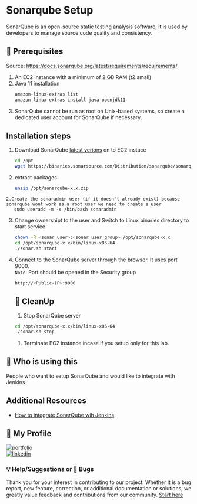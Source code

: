 # Sonarqube Setup

SonarQube is an open-source static testing analysis software, it is used by developers to manage source code quality and consistency.
## 🧰 Prerequisites

Source: https://docs.sonarqube.org/latest/requirements/requirements/
1. An EC2 instance with a minimum of 2 GB RAM (t2.small)  
1. Java 11 installation   
   ```sh 
   amazon-linux-extras list
   amazon-linux-extras install java-openjdk11
   ```
1. SonarQube cannot be run as root on Unix-based systems, so create a dedicated user account for SonarQube if necessary.

## Installation steps

1. Download SonarQube [latest verions](https://www.sonarqube.org/downloads/) on to EC2 instace 
   ```sh 
   cd /opt  
   wget https://binaries.sonarsource.com/Distribution/sonarqube/sonarqube-x.x.zip  
   ```
1. extract packages
   ```sh 
   unzip /opt/sonarqube-x.x.zip
```
2.Create the sonaradmin user (if it doesn't already exist) because sonarqube wont work as a root user we need to create a user
   sudo useradd -m -s /bin/bash sonaradmin
```
3. Change ownershipt to the user and Switch to Linux binaries directory to start service
   ```bash
   chown -R <sonar_user>:<sonar_user_group> /opt/sonarqube-x.x  
   cd /opt/sonarqube-x.x/bin/linux-x86-64   
   ./sonar.sh start
   ```
4. Connect to the SonarQube server through the browser. It uses port 9000.   
   `Note`: Port should be opened in the Security group 
   ```bash
   http://<Public-IP>:9000
   ```

   ## 🧹 CleanUp  
   1. Stop SonarQube server
   ```sh 
   cd /opt/sonarqube-x.x/bin/linux-x86-64 
   ./sonar.sh stop
   ```
   1. Terminate EC2 instance incase if you setup only for this lab. 

## 📌 Who is using this   
People who want to setup SonarQube and would like to integrate with Jenkins 



## Additional Resources

 - [How to integrate SonarQube wih Jenkins](https://www.youtube.com/c/ValaxyTechnologies/videos)  
 
   
## 🔗 My Profile
[![portfolio](https://img.shields.io/badge/my_portfolio-000?style=for-the-badge&logo=ko-fi&logoColor=white)](https://www.udemy.com/user/ar-shankar/)  
[![linkedin](https://img.shields.io/badge/linkedin-0A66C2?style=for-the-badge&logo=linkedin&logoColor=white)](https://www.linkedin.com/in/ravdsun/)


  ### 💡 Help/Suggestions or 🐛 Bugs

Thank you for your interest in contributing to our project. Whether it is a bug report, new feature, correction, or additional documentation or solutions, we greatly value feedback and contributions from our community. [Start here](/issues)   
